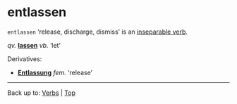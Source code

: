 # entlassen

`entlassen` ‘release, discharge, dismiss’ is an [inseparable verb](../../inseparableVerbs.md).

*qv.* **[lassen](../../l/la/lassen.md)** *vb.* ‘let’

Derivatives:
- **[Entlassung](../../../nouns/e/en/Entlassung.md)** *fem.* ‘release’

----

Back up to: [Verbs](../../index.md) | [Top](../../../index.md)
